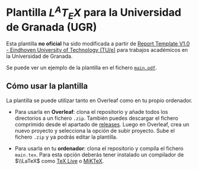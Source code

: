 # Plantilla $L^AT_EX$ para la Universidad de Granada (UGR)

Esta plantilla **no oficial** ha sido modificada a partir de
[Report Template V1.0 - Eindhoven University of Technology (TU/e)](https://www.overleaf.com/latex/templates/report-template-v1-dot-0/xvtpxwgvmwyr)
para trabajos académicos en la Universidad de Granada.

Se puede ver un ejemplo de la plantilla en el fichero
[`main.pdf`](main.pdf).

## Cómo usar la plantilla

La plantilla se puede utilizar tanto en Overleaf como en tu propio ordenador.

- Para usarla en **Overleaf**: clona el repositorio y añade todos los
  directorios a un fichero `.zip`. También puedes descargar el fichero
  comprimido desde el apartado de
  [releases](https://github.com/pluque01/ugr-latex-template/releases). Luego en
  Overleaf, crea un nuevo proyecto y selecciona la opción de subir proyecto.
  Sube el fichero `.zip` y ya podrás editar la plantilla.

- Para usarla en tu **ordenador**: clona el repositorio y compila el fichero
  `main.tex`. Para esta opción deberás tener instalado un compilador de
  $\\LaTeX$ como [TeX Live](https://www.tug.org/texlive/) o
  [MiKTeX](https://miktex.org/).
